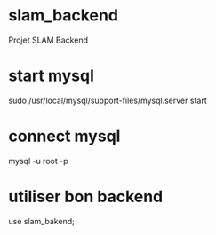 # slam_backend
Projet SLAM Backend

# start mysql
sudo /usr/local/mysql/support-files/mysql.server start 

# connect mysql
mysql -u root -p

# utiliser bon backend
use slam_bakend;